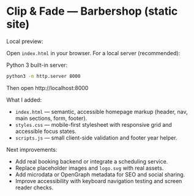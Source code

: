 # Clip & Fade — Barbershop (static site)

Local preview:

Open `index.html` in your browser. For a local server (recommended):

Python 3 built-in server:

```bash
python3 -m http.server 8000
```

Then open http://localhost:8000

What I added:
- `index.html` — semantic, accessible homepage markup (header, nav, main sections, form, footer).
- `styles.css` — mobile-first stylesheet with responsive grid and accessible focus states.
- `scripts.js` — small client-side validation and footer year helper.

Next improvements:
- Add real booking backend or integrate a scheduling service.
- Replace placeholder images and `logo.svg` with real assets.
- Add microdata or OpenGraph metadata for SEO and social sharing.
- Improve accessibility with keyboard navigation testing and screen reader checks.
